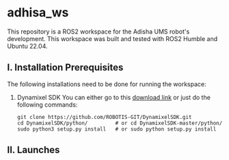 # adhisa_ws
This repository is a ROS2 workspace for the Adisha UMS robot's development. This workspace was built and tested with ROS2 Humble and Ubuntu 22.04.

## I. Installation Prerequisites
The following installations need to be done for running the workspace:

1. Dynamixel SDK
    You can either go to this [download link](https://emanual.robotis.com/docs/en/software/dynamixel/dynamixel_sdk/download/) or just do the following commands:
    ```
    git clone https://github.com/ROBOTIS-GIT/DynamixelSDK.git
    cd DynamixelSDK/python/         # or cd DynamixelSDK-master/python/
    sudo python3 setup.py install   # or sudo python setup.py install 
    ```

## II. Launches
